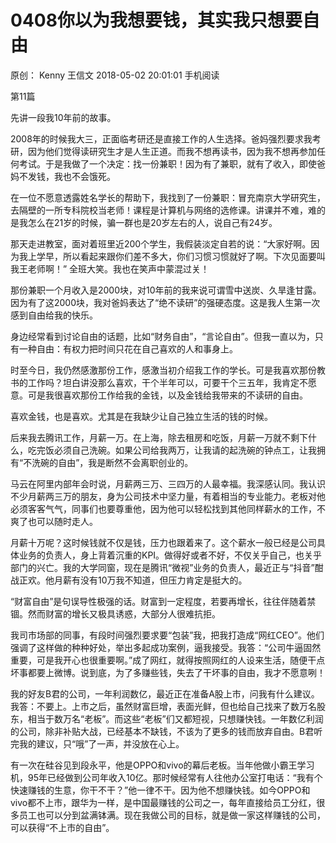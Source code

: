 # 0408你以为我想要钱，其实我只想要自由
原创：
Kenny
王信文
2018-05-02 20:01:01
手机阅读


第11篇





先讲一段我10年前的故事。



2008年的时候我大三，正面临考研还是直接工作的人生选择。爸妈强烈要求我考研，因为他们觉得读研究生才是人生正道。而我不想再读书，因为我不想再参加任何考试。于是我做了一个决定：找一份兼职！因为有了兼职，就有了收入，即使爸妈不发钱，我也不会饿死。



在一位不愿意透露姓名学长的帮助下，我找到了一份兼职：冒充南京大学研究生，去隔壁的一所专科院校当老师！课程是计算机与网络的选修课。讲课并不难，难的是我怎么在21岁的时候，骗一群也是20岁左右的人，说自己有24岁。



那天走进教室，面对着班里近200个学生，我假装淡定自若的说：“大家好啊。因为我上学早，所以看起来跟你们差不多大，你们习惯习惯就好了啊。下次见面要叫我王老师啊！” 全班大笑。我也在笑声中蒙混过关！



那份兼职一个月收入是2000块，对10年前的我来说可谓雪中送炭、久旱逢甘露。因为有了这2000块，我对爸妈表达了“绝不读研”的强硬态度。这是我人生第一次感到自由给我的快乐。



身边经常看到讨论自由的话题，比如“财务自由”，“言论自由”。但我一直以为，只有一种自由：有权力把时间只花在自己喜欢的人和事身上。



时至今日，我仍然感激那份工作，感激当初介绍我工作的学长。可是我喜欢那份教书的工作吗？坦白讲没那么喜欢，干个半年可以，可要干个三五年，我肯定不愿意。可是我很喜欢那份工作给我的金钱，以及金钱给我带来的不读研的自由。



喜欢金钱，也是喜欢。尤其是在我缺少让自己独立生活的钱的时候。



后来我去腾讯工作，月薪一万。在上海，除去租房和吃饭，月薪一万就不剩下什么，吃完饭必须自己洗碗。如果公司给我两万，让我请的起洗碗的钟点工，让我拥有“不洗碗的自由”，我是断然不会离职创业的。



马云在阿里内部年会时说，月薪两三万、三四万的人最幸福。我深感认同。我认识不少月薪两三万的朋友，身为公司技术中坚力量，有着相当的专业能力。老板对他必须客客气气，同事们也要尊重他，因为他可以轻松找到其他同样薪水的工作，不爽了也可以随时走人。



月薪十万呢？这时候钱就不仅是钱，压力也跟着来了。这个薪水一般已经是公司具体业务的负责人，身上背着沉重的KPI。做得好或者不好，不仅关乎自己，也关乎部门的兴亡。我的大学同窗，现在是腾讯“微视”业务的负责人，最近正与“抖音”酣战正欢。他月薪有没有10万我不知道，但压力肯定是挺大的。



“财富自由”是句误导性极强的话。财富到一定程度，若要再增长，往往伴随着禁锢。然而财富的增长又极具诱惑，大部分人很难抗拒。



我司市场部的同事，有段时间强烈要求要“包装”我，把我打造成“网红CEO”。他们强调了这样做的种种好处，举出多起成功案例，逼我接受。我答：“公司牛逼固然重要，可是我开心也很重要啊。”成了网红，就得按照网红的人设来生活，随便干点坏事都要上微博。说到底，为了多赚些钱，失去了干坏事的自由，我才不愿意咧！



我的好友B君的公司，一年利润数亿，最近正在准备A股上市，问我有什么建议。我答：不要上。上市之后，虽然财富巨增，表面光鲜，但也给自己找来了数万名股东，相当于数万名“老板”。而这些“老板”们又都短视，只想赚快钱。一年数亿利润的公司，除非补贴大战，已经基本不缺钱，不该为了更多的钱而放弃自由。B君听完我的建议，只“哦”了一声，并没放在心上。



有一次在硅谷见到段永平，他是OPPO和vivo的幕后老板。当年他做小霸王学习机，95年已经做到公司年收入10亿。那时候经常有人往他办公室打电话：“我有个快速赚钱的生意，你干不干？”他一律不干。因为他不想赚快钱。如今OPPO和vivo都不上市，跟华为一样，是中国最赚钱的公司之一，每年直接给员工分红，很多员工也可以分到盆满钵满。现在我做公司的目标，就是做一家这样赚钱的公司，可以获得“不上市的自由”。